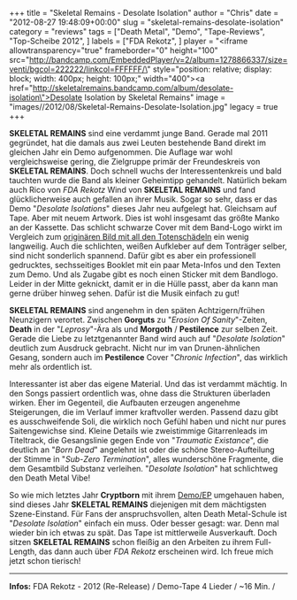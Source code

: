 +++
title = "Skeletal Remains - Desolate Isolation"
author = "Chris"
date = "2012-08-27 19:48:09+00:00"
slug = "skeletal-remains-desolate-isolation"
category = "reviews"
tags = ["Death Metal", "Demo", "Tape-Reviews", "Top-Scheibe 2012", ]
labels = ["FDA Rekotz", ]
player = "<iframe allowtransparency=\"true\" frameborder=\"0\" height=\"100\" src=\"http://bandcamp.com/EmbeddedPlayer/v=2/album=1278866337/size=venti/bgcol=222222/linkcol=FFFFFF/\" style=\"position: relative; display: block; width: 400px; height: 100px;\" width=\"400\"><a href=\"http://skeletalremains.bandcamp.com/album/desolate-isolation\">Desolate Isolation by Skeletal Remains</a></iframe>"
image = "images//2012/08/Skeletal-Remains-Desolate-Isolation.jpg"
legacy = true
+++

**SKELETAL REMAINS** sind eine verdammt junge Band. Gerade mal 2011 gegründet, hat die damals aus zwei Leuten bestehende Band direkt im gleichen Jahr ein Demo aufgenommen. Die Auflage war wohl vergleichsweise gering, die Zielgruppe primär der Freundeskreis von **SKELETAL REMAINS**. Doch schnell wuchs der Interessentenkreis und bald tauchten wurde die Band als kleiner Geheimtipp gehandelt. Natürlich bekam auch Rico von _FDA Rekotz_ Wind von **SKELETAL REMAINS** und fand glücklicherweise auch gefallen an ihrer Musik. Sogar so sehr, dass er das Demo "_Desolate Isolations_" dieses Jahr neu aufgelegt hat. Gleichsam auf Tape. Aber mit neuem Artwork. Dies ist wohl insgesamt das größte Manko an der Kassette. Das schlicht schwarze Cover mit dem Band-Logo wirkt im Vergleich zum <a href="http://metalmark.blogspot.de/2012/06/skeletal-remains-desolate-isolation.html">originären Bild mit all den Totenschädeln</a> ein wenig langweilig. Auch die schlichten, weißen Aufkleber auf dem Tonträger selber, sind nicht sonderlich spannend. Dafür gibt es aber ein professionell gedrucktes, sechsseitiges Booklet mit ein paar Meta-Infos und den Texten zum Demo. Und als Zugabe gibt es noch einen Sticker mit dem Bandlogo. Leider in der Mitte geknickt, damit er in die Hülle passt, aber da kann man gerne drüber hinweg sehen. Dafür ist die Musik einfach zu gut!



**SKELETAL REMAINS** sind angenehm in den späten Achtzigern/frühen Neunzigern verortet. Zwischen **Gorguts** zu "_Erosion Of Sanity_"-Zeiten, **Death** in der "_Leprosy_"-Ära als und **Morgoth** / **Pestilence** zur selben Zeit. Gerade die Liebe zu letztgenannter Band wird auch auf "_Desolate Isolation_" deutlich zum Ausdruck gebracht. Nicht nur im van Drunen-ähnlichen Gesang, sondern auch im **Pestilence** Cover "_Chronic Infection_", das wirklich mehr als ordentlich ist.

Interessanter ist aber das eigene Material. Und das ist verdammt mächtig. In den Songs passiert ordentlich was, ohne dass die Strukturen überladen wirken. Eher im Gegenteil, die Aufbauten erzeugen angenehme Steigerungen, die im Verlauf immer kraftvoller werden. Passend dazu gibt es ausschweifende Soli, die wirklich noch Gefühl haben und nicht nur pures Saitengewichse sind. Kleine Details wie zweistimmige Gitarrenleads im Titeltrack, die Gesangslinie gegen Ende von "_Traumatic Existance_", die deutlich an "_Born Dead_" angelehnt ist oder die schöne Stereo-Aufteilung der Stimme in "_Sub-Zero Termination_", alles wunderschöne Fragmente, die dem Gesamtbild Substanz verleihen. "_Desolate Isolation_" hat schlichtweg den Death Metal Vibe!

So wie mich letztes Jahr **Cryptborn** mit ihrem <a href="http://necroslaughter.de/2011/12/cryptborn-in-the-gasp-of-the-starving-dead/" title="Cryptborn – In The Gasp Of The Starving Dead">Demo/EP</a> umgehauen haben, sind dieses Jahr **SKELETAL REMAINS** diejenigen mit dem mächtigsten Szene-Einstand. Für Fans der anspruchsvollen, alten Death Metal-Schule ist "_Desolate Isolation_" einfach ein muss. Oder besser gesagt: war. Denn mal wieder bin ich etwas zu spät. Das Tape ist mittlerweile Ausverkauft. Doch sitzen **SKELETAL REMAINS** schon fleißig an den Arbeiten zu ihrem Full-Length, das dann auch über _FDA Rekotz_ erscheinen wird. Ich freue mich jetzt schon tierisch!



---
**Infos:**
FDA Rekotz - 2012 (Re-Release) / 
Demo-Tape 4 Lieder / ~16 Min. / 
